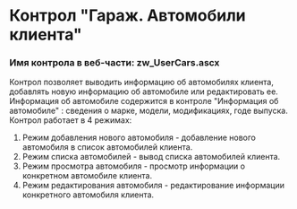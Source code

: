 ﻿---
description: 2.4.10.1
---
# Контрол "Гараж. Автомобили клиента"
### Имя контрола в веб-части: zw_UserCars.ascx
Контрол позволяет выводить информацию об автомобилях клиента, добавлять новую информацию об автомобиле или редактировать ее.
Информация об автомобиле содержится в контроле "Информация об автомобиле" : сведения о марке, модели, модификациях, годе выпуска.
Контрол работает в 4 режимах:
1. Режим добавления нового автомобиля - добавление нового автомобиля в список автомобилей клиента.
2. Режим списка автомобилей - вывод списка автомобилей клиента.
3. Режим просмотра автомобиля - просмотр информации о конкретном автомобиле клиента.
4. Режим редактирования автомобиля - редактирование информации конкретного автомобиля клиента.
